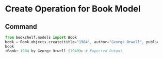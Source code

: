 # Create Operation for Book Model

## Command
```python
from bookshelf.models import Book
book = Book.objects.create(title="1984", author="George Orwell", publication_year=1949)
book
<Book: 1984 by George Orwell (1949)> # Expected Output